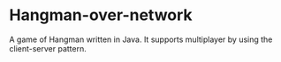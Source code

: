 Hangman-over-network
====================

A game of Hangman written in Java. It supports multiplayer by using the client-server pattern.
